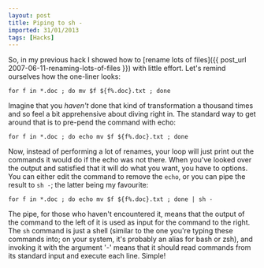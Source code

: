 ```yaml
---
layout: post
title: Piping to sh -
imported: 31/01/2013
tags: [Hacks]
---
```


So, in my previous hack I showed how to [rename lots of
files]({{ post_url 2007-06-11-renaming-lots-of-files }}) with little effort. Let's remind
ourselves how the one-liner looks:

    for f in *.doc ; do mv $f ${f%.doc}.txt ; done

Imagine that you *haven't* done that kind of transformation a thousand times and so feel
a bit apprehensive about diving right in. The standard way to get around that is to
pre-pend the command with echo:

    for f in *.doc ; do echo mv $f ${f%.doc}.txt ; done

Now, instead of performing a lot of renames, your loop will just print out the commands it
would do if the echo was not there. When you've looked over the output and satisfied that
it will do what you want, you have to options. You can either edit the command to remove
the `echo`, or you can pipe the result to `sh -`; the latter being my favourite:

    for f in *.doc ; do echo mv $f ${f%.doc}.txt ; done | sh -

The pipe, for those who haven't encountered it, means that the output of the command to
the left of it is used as input for the command to the right. The `sh` command is just a
shell (similar to the one you're typing these commands into; on your system, it's probably
an alias for bash or zsh), and invoking it with the argument '-' means that it should read
commands from its standard input and execute each line. Simple!
